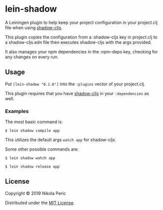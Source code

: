 # lein-shadow

A Leiningen plugin to help keep your project configuration in your project.clj file when using [shadow-cljs](https://github.com/thheller/shadow-cljs).

This plugin copies the configuration from a :shadow-cljs key in project.clj to a shadow-cljs.edn file then executes shadow-cljs with the args provided.

It also manages your npm dependencies in the :npm-deps key, checking for any changes on every run.

## Usage

Put `[lein-shadow "0.1.6"]` into the `:plugins` vector of your project.clj.

This plugin requires that you have [shadow-cljs](https://github.com/thheller/shadow-cljs) in your `:dependencies` as well.

### Examples

The most basic command is:

    $ lein shadow compile app

This utilizes the default args `watch app` for shadow-cljs.

Some other possible commands are:

    $ lein shadow watch app

    $ lein shadow release app

## License

Copyright © 2019 Nikola Peric

Distributed under the [MIT License](https://opensource.org/licenses/MIT).
